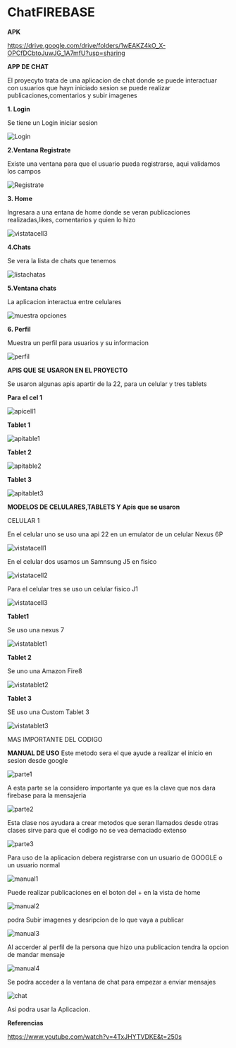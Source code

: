 # ChatFIREBASE

**APK**

https://drive.google.com/drive/folders/1wEAKZ4kO_X-OPCfDCbtoJuwJG_1A7mfU?usp=sharing



**APP DE CHAT**

El proyecyto trata de una aplicacion de chat donde se puede interactuar con usuarios que hayn iniciado sesion 
se puede realizar publicaciones,comentarios y subir imagenes

**1. Login**

Se tiene un Login iniciar sesion 


![Login](https://user-images.githubusercontent.com/43852960/88690331-29fe0400-d0c1-11ea-8cb7-42cb45fa377b.PNG)


**2.Ventana Registrate**

Existe una ventana para que el usuario pueda registrarse, aqui validamos los campos


![Registrate](https://user-images.githubusercontent.com/43852960/88690451-4b5ef000-d0c1-11ea-970b-200da5a3daba.PNG)


**3. Home**

Ingresara a una entana de home donde se veran publicaciones realizadas,likes, comentarios y quien lo hizo

![vistatacell3](https://user-images.githubusercontent.com/43852960/88690775-a1339800-d0c1-11ea-80cc-370895e9a54f.PNG)

**4.Chats**


Se vera la lista de chats que tenemos

![listachatas](https://user-images.githubusercontent.com/43852960/88690242-0fc42600-d0c1-11ea-8fdd-2810b74b83de.PNG)


**5.Ventana chats**

La aplicacion interactua entre celulares

![muestra opciones](https://user-images.githubusercontent.com/43852960/88690342-2ec2b800-d0c1-11ea-85cb-ee1d558f08eb.PNG)


**6. Perfil**

Muestra un perfil para usuarios y su informacion

![perfil](https://user-images.githubusercontent.com/43852960/88690410-426e1e80-d0c1-11ea-8d36-665ab3186ac7.PNG)

**APIS QUE SE USARON EN EL PROYECTO**

Se usaron algunas apis apartir de la 22, para un celular y tres tablets

**Para el cel 1**

![apicell1](https://user-images.githubusercontent.com/43852960/88689970-c1168c00-d0c0-11ea-8d09-cf6e84af46a9.PNG)

**Tablet 1**

![apitable1](https://user-images.githubusercontent.com/43852960/88690003-ce337b00-d0c0-11ea-860f-d080c489eeab.PNG)

**Tablet 2**

![apitable2](https://user-images.githubusercontent.com/43852960/88690097-eacfb300-d0c0-11ea-9d1f-537be342c3c0.PNG)

**Tablet 3**

![apitablet3](https://user-images.githubusercontent.com/43852960/88690197-02a73700-d0c1-11ea-9415-9e0b99a615d8.PNG)

**MODELOS DE CELULARES,TABLETS Y Apis que se usaron**

CELULAR 1

En el celular uno se uso una api 22 en un emulator de un celular Nexus 6P

![vistatacell1](https://user-images.githubusercontent.com/43852960/88690630-79443480-d0c1-11ea-9c61-64595b713e27.PNG)

En el celular dos usamos un Samnsung J5 en fisico

![vistatacell2](https://user-images.githubusercontent.com/43852960/88690650-7fd2ac00-d0c1-11ea-907a-9b75f95c4e3a.PNG)

Para el celular tres se uso un celular fisico J1

![vistatacell3](https://user-images.githubusercontent.com/43852960/88690775-a1339800-d0c1-11ea-80cc-370895e9a54f.PNG)

**Tablet1**

Se uso una nexus 7

![vistatablet1](https://user-images.githubusercontent.com/43852960/88690516-5dd92980-d0c1-11ea-9566-bad17c8ac7ff.PNG)

**Tablet 2**

Se uno una Amazon Fire8

![vistatablet2](https://user-images.githubusercontent.com/43852960/88690551-66316480-d0c1-11ea-92d3-e200f03b51ea.PNG)

**Tablet 3**

SE uso una Custom Tablet 3

![vistatablet3](https://user-images.githubusercontent.com/43852960/88690607-721d2680-d0c1-11ea-8b73-dcb493efe67b.PNG)

MAS IMPORTANTE DEL CODIGO 




**MANUAL DE USO**
Este metodo sera el que ayude a realizar el inicio en sesion desde google

![parte1](https://user-images.githubusercontent.com/43852960/88711283-9424a200-d0dd-11ea-80c7-ff294e08b4e5.PNG)

A esta parte se la considero importante ya que es la clave que nos dara firebase para la mensajeria

![parte2](https://user-images.githubusercontent.com/43852960/88711431-cafab800-d0dd-11ea-88f4-2013a7212852.PNG)

Esta clase nos ayudara a crear metodos que seran llamados desde otras clases sirve para que el codigo no se vea demaciado extenso

![parte3](https://user-images.githubusercontent.com/43852960/88711568-f9789300-d0dd-11ea-8111-a5ae1be255f9.PNG)


Para uso de la aplicacion debera registrarse con un usuario de GOOGLE o un usuario normal

![manual1](https://user-images.githubusercontent.com/43852960/88695158-21103100-d0c7-11ea-92b5-cb26deaa7d06.PNG)


Puede realizar publicaciones en el boton del + en la vista de home 

![manual2](https://user-images.githubusercontent.com/43852960/88695518-a4ca1d80-d0c7-11ea-8866-37efd59edc9a.PNG)


podra Subir imagenes y desripcion de lo que vaya a publicar


![manual3](https://user-images.githubusercontent.com/43852960/88695655-d04d0800-d0c7-11ea-8130-e9aee2508f79.PNG)

Al accerder al perfil de la persona que hizo una publicacion tendra la opcion de mandar mensaje 

![manual4](https://user-images.githubusercontent.com/43852960/88697552-5c602f00-d0ca-11ea-95a1-8dad03b22960.PNG)

Se podra acceder a la ventana de chat para empezar a enviar mensajes 

![chat](https://user-images.githubusercontent.com/43852960/88690302-20749c00-d0c1-11ea-9224-cc472fd43618.PNG)

Asi podra usar la Aplicacion.

**Referencias**

https://www.youtube.com/watch?v=4TxJHYTVDKE&t=250s







